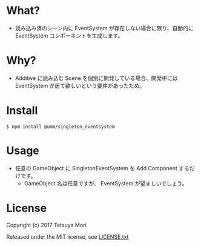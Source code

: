 # What?

* 読み込み済のシーン内に EventSystem が存在しない場合に限り、自動的に EventSystem コンポーネントを生成します。

# Why?

* Additive に読み込む Scene を個別に開発している場合、開発中には EventSystem が居て欲しいという要件があったため。

# Install

```shell
$ npm install @umm/singleton_eventsystem
```

# Usage

* 任意の GameObject に SingletonEventSystem を Add Component するだけです。
  * GameObject 名は任意ですが、 EventSystem が望ましいでしょう。

# License

Copyright (c) 2017 Tetsuya Mori

Released under the MIT license, see [LICENSE.txt](LICENSE.txt)

